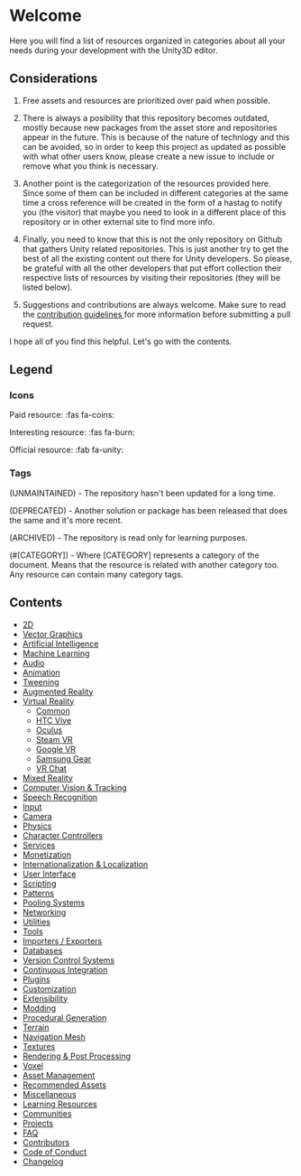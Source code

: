 # Welcome

Here you will find a list of resources organized in categories about all your needs during your development with the Unity3D editor.

## Considerations <a name="considerations"></a>

1. Free assets and resources are prioritized over paid when possible.

2. There is always a posibility that this repository becomes outdated, mostly because new packages from the asset store and repositories appear in the future. This is because of the nature of technlogy and this can be avoided, so in order to keep this project as updated as possible with what other users know, please create a new issue to include or remove what you think is necessary.

3. Another point is the categorization of the resources provided here. Since some of them can be included in different categories at the same time a cross reference will be created in the form of a hastag to notify you (the visitor) that maybe you need to look in a different place of this repository or in other external site to find more info.

4. Finally, you need to know that this is not the only repository on Github that gathers Unity related repositories. This is just another try to get the best of all the existing content out there for Unity developers. So please, be grateful with all the other developers that put effort collection their respective lists of resources by visiting their repositories (they will be listed below).

5. Suggestions and contributions are always welcome. Make sure to read the <a href="https://github.com/agarcialeon/awesome-unity/blob/master/CONTRIBUTING.md"> contribution guidelines </a> for more information before submitting a pull request.

I hope all of you find this helpful. Let's go with the contents.

## Legend <a name="legend"></a>

### Icons <a name="icons"></a>

Paid resource: :fas fa-coins:

Interesting resource: :fas fa-burn:

Official resource: :fab fa-unity:

<!--
:new:
-->

### Tags <a name="tags"></a>

(UNMAINTAINED) - The repository hasn't been updated for a long time.

(DEPRECATED) - Another solution or package has been released that does the same and it's more recent.

(ARCHIVED) - The repository is read only for learning purposes.

(#[CATEGORY]) - Where [CATEGORY] represents a category of the document. Means that the resource is related with another category too. Any resource can contain many category tags.

## Contents

* [2D](/2d/2d.md)
* [Vector Graphics](/vector-graphics/vector-graphics.md)
* [Artificial Intelligence](/artificial-intelligence/ai.md)
* [Machine Learning](/machine-learning/machine-learning.md)
* [Audio](/audio/audio.md)
* [Animation](/animation/animation.md)
* [Tweening](/tweening/tweening.md)
* [Augmented Reality](/augmented-reality/augmented-reality.md)
* [Virtual Reality](/virtual-reality/intro.md)
    * [Common](/virtual-reality/common.md)
    * [HTC Vive](/virtual-reality/htc-vive.md)
    * [Oculus](/virtual-reality/oculus.md)
    * [Steam VR](/virtual-reality/steam-vr.md)
    * [Google VR](/virtual-reality/google-vr.md)
    * [Samsung Gear](/virtual-reality/samsung-gear.md)
    * [VR Chat](/virtual-reality/vr-chat.md)
* [Mixed Reality](/mixed-reality/mixed-reality.md)
* [Computer Vision & Tracking](/computer-vision-traking/computer-vision-traking.md)
* [Speech Recognition](/speech-recognition/speech-recognition.md)
* [Input](/input/input.md)
* [Camera](/camera/camera.md)
* [Physics](/physics/physics.md)
* [Character Controllers](/character-controllers/character-controllers.md)
* [Services](/services/services.md)
* [Monetization](/monetization/monetization.md)
* [Internationalization & Localization](/internationalization-localization/internationalization-localization.md)
* [User Interface](/ui/ui.md)
* [Scripting](/scripting/scripting.md)
* [Patterns](/patterns/patterns.md)
* [Pooling Systems](/pooling/pooling-systems.md)
* [Networking](/networking/networking.md)
* [Utilities](/utilities/utilities.md)
* [Tools](/tools/tools.md)
* [Importers / Exporters](/importers-exporters/importers-exporters.md)
* [Databases](/databases/databases.md)
* [Version Control Systems](/version-control/vcs.md)
* [Continuous Integration](/continuous-integration/ci.md)
* [Plugins](/plugins/plugins.md)
* [Customization](/customization/customization.md)
* [Extensibility](/extensibility/extensibility.md)
* [Modding](/modding/modding.md)
* [Procedural Generation](/procedural-generation/procedural-generation.md)
* [Terrain](/terrain/terrain.md)
* [Navigation Mesh](/navigation-mesh/navigation-mesh.md)
* [Textures](/textures/textures.md)
* [Rendering & Post Processing](/rendering-post-processing/rendering-post-processing.md)
* [Voxel](/voxel/voxel.md)
* [Asset Management](/asset-management/asset-management.md)
* [Recommended Assets](/recommended/assets.md)    
* [Miscellaneous](/misc/misc.md)
* [Learning Resources](/learning-resources/learning-resources.md)
* [Communities](/communities/communities.md)  
* [Projects](/projects/projects.md)
* [FAQ](/faq/faq.md)
* [Contributors](/contributors/contributors.md)
* [Code of Conduct](/code-of-conduct/code-of-conduct.md)
* [Changelog](/CHANGELOG.md)

